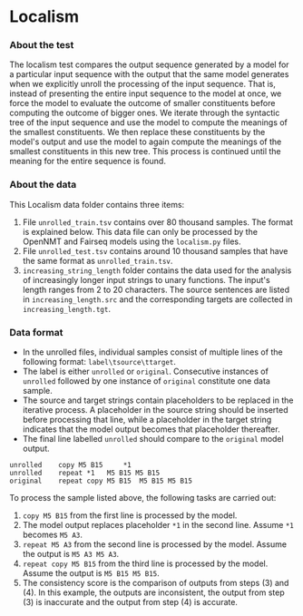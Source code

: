 # Localism

### About the test

The localism test compares the output sequence generated by a model for a particular input sequence with the output that the same model generates when we explicitly unroll the processing of the input sequence.
That is, instead of presenting the entire input sequence to the model at once, we force the model to evaluate the outcome of smaller constituents before computing the outcome of bigger ones.
We iterate through the syntactic tree of the input sequence and use the model to compute the meanings of the smallest constituents.
We then replace these constituents by the model's output and use the model to again compute the meanings of the smallest constituents in this new tree.
This process is continued until the meaning for the entire sequence is found.

### About the data

This Localism data folder contains three items:
1. File `unrolled_train.tsv` contains over 80 thousand samples. The format is explained below. This data file can only be processed by the OpenNMT and Fairseq models using the `localism.py` files.
2. File `unrolled_test.tsv` contains around 10 thousand samples that have the same format as `unrolled_train.tsv`.
3. `increasing_string_length` folder contains the data used for the analysis of increasingly longer input strings to unary functions. The input's length ranges from 2 to 20 characters. The source sentences are listed in `increasing_length.src` and the corresponding targets are collected in `increasing_length.tgt`.

### Data format

- In the unrolled files, individual samples consist of multiple lines of the following format: `label\tsource\ttarget`.
- The label is either `unrolled` or `original`. Consecutive instances of `unrolled` followed by one instance of `original` constitute one data sample.
- The source and target strings contain placeholders to be replaced in the iterative process. A placeholder in the source string should be inserted before processing that line, while a placeholder in the target string indicates that the model output becomes that placeholder thereafter.
- The final line labelled `unrolled` should compare to the `original` model output.

```
unrolled	copy M5 B15 	*1
unrolled	repeat *1	M5 B15 M5 B15
original	repeat copy M5 B15	M5 B15 M5 B15
```

To process the sample listed above, the following tasks are carried out:
1. `copy M5 B15` from the first line is processed by the model.
2. The model output replaces placeholder `*1` in the second line. Assume `*1` becomes `M5 A3`.
3. `repeat M5 A3` from the second line is processed by the model. Assume the output is `M5 A3 M5 A3`.
4. `repeat copy M5 B15` from the third line is processed by the model. Assume the output is `M5 B15 M5 B15`.
5. The consistency score is the comparison of outputs from steps (3) and (4). In this example, the outputs are inconsistent, the output from step (3) is inaccurate and the output from step (4) is accurate.